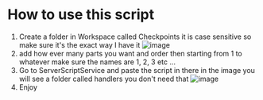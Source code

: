 # How to use this script
1. Create a folder in Workspace called Checkpoints it is case sensitive so make sure it's the exact way I have it ![image](https://github.com/user-attachments/assets/701d84aa-ddd5-4492-8746-c48af799e517)
3. add how ever many parts you want and order then starting from 1 to whatever make sure the names are 1, 2, 3 etc ...
4. Go to ServerScriptService and paste the script in there in the image you will see a folder called handlers you don't need that ![image](https://github.com/user-attachments/assets/d4ae8ccd-9afe-4eea-8d71-f356748b7306)
5. Enjoy
